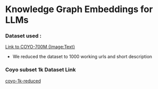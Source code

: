 # Knowledge Graph Embeddings for LLMs

### Dataset used :

[Link to COYO-700M {Image:Text}](https://github.com/kakaobrain/coyo-dataset)

- We reduced the dataset to 1000 working urls and short description

### Coyo subset 1k Dataset Link
[coyo-1k-reduced](https://www.kaggle.com/datasets/anantjain1223/coyo-1k-reduced)
